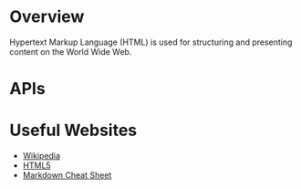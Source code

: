 # Overview

Hypertext Markup Language (HTML) is used for structuring and presenting content on the World Wide Web.

# APIs


# Useful Websites

* [Wikipedia](https://en.wikipedia.org/wiki/HTML)
* [HTML5](https://en.wikipedia.org/wiki/HTML5)
* [Markdown Cheat Sheet](https://www.markdownguide.org/cheat-sheet/)